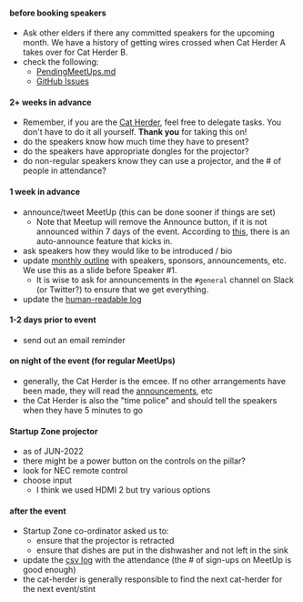 
#### before booking speakers

* Ask other elders if there any committed speakers for the upcoming month. We have a history of getting wires crossed when Cat Herder A takes over for Cat Herder B.
* check the following:
    * [PendingMeetUps.md](https://github.com/peidevs/Event_Resources/blob/master/PendingMeetUps.md)
    * [GitHub Issues](https://github.com/peidevs/Event_Resources/issues)

#### 2+ weeks in advance

* Remember, if you are the [Cat Herder](https://en.wikipedia.org/wiki/Herding_cats), feel free to delegate tasks. You don't have to do it all yourself. **Thank you** for taking this on!
* do the speakers know how much time they have to present?
* do the speakers have appropriate dongles for the projector?
* do non-regular speakers know they can use a projector, and the # of people in attendance?

#### 1 week in advance

* announce/tweet MeetUp (this can be done sooner if things are set)
    - Note that Meetup will remove the Announce button, if it is not announced within 7 days of the event. According to [this](https://help.meetup.com/hc/en-us/articles/360002864932-Announcing-your-events#:~:text=If%20you%20don't%20make,one%20day%20before%20the%20event.), there is an auto-announce feature that kicks in.
* ask speakers how they would like to be introduced / bio
* update [monthly outline](https://github.com/peidevs/Event_Resources/blob/master/MeetUps.md) with speakers, sponsors, announcements, etc. We use this as a slide before Speaker #1.
    * It is wise to ask for announcements in the `#general` channel on Slack (or Twitter?) to ensure that we get everything.
* update the [human-readable log](https://github.com/peidevs/Event_Resources/blob/master/MeetUps.md)

#### 1-2 days prior to event

* send out an email reminder

#### on night of the event (for regular MeetUps)

* generally, the Cat Herder is the emcee. If no other arrangements have been made, they will read the [announcements](https://github.com/peidevs/Event_Resources/blob/master/MeetUps.md), etc
* the Cat Herder is also the "time police" and should tell the speakers when they have 5 minutes to go

#### Startup Zone projector

* as of JUN-2022
* there might be a power button on the controls on the pillar?
* look for NEC remote control
* choose input
    - I think we used HDMI 2 but try various options

#### after the event

* Startup Zone co-ordinator asked us to:
    * ensure that the projector is retracted
    * ensure that dishes are put in the dishwasher and not left in the sink
* update the [csv log](https://github.com/peidevs/Event_Resources/blob/master/MeetUps.csv) with the attendance (the # of sign-ups on MeetUp is good enough)
* the cat-herder is generally responsible to find the next cat-herder for the next event/stint

